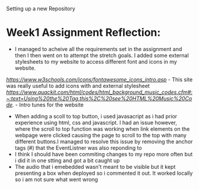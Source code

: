 Setting up a new Repository

# **Week1 Assignment Reflection:**

- I managed to acheive all the requirements set in the assignment and then I then went on to attempt the stretch goals. I added some external stylesheets to my website to access different font and icons in my website.

*https://www.w3schools.com/icons/fontawesome_icons_intro.asp* - This site was really useful to add icons with and external stylesheet
*https://www.quackit.com/html/codes/html_background_music_codes.cfm#:~:text=Using%20the%20Tag,this%2C%20see%20HTML%20Music%20Code.* - Intro tunes for the website

- When adding a scoll to top button, i used javasacript as i had prior experience using html, css and javascript. I had an issue however, where the scroll to top function was working when link elements on the webpage were clicked causing the page to scroll to the top with many different buttons.I managed to resolve this issue by removing the anchor tags (#) that the EventListner was also reponding to
- I think I should have been commiting changes to my repo more often but i did it in one stting and got a bit caught up
- The audio that i emebedded wasn't meant to be visible but it kept presenting a box when deployed so i commented it out. It worked locally so i am not sure what went wrong
